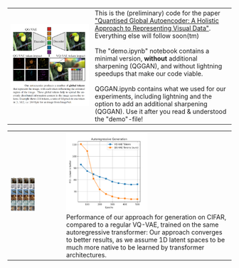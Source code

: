 <table>
  <tr>
    <td><img src="teaser.png" width="100%"></td>
    <td>This is the (preliminary) code for the paper <a href="https://arxiv.org/abs/2407.11913">"Quantised Global Autoencoder: A Holistic Approach to Representing Visual Data"</a>.<br/> Everything else will follow soon(tm)<br/><br/>The "demo.ipynb" notebook contains a minimal version, <b>without</b> additional sharpening (QGGAN), and without lightning speedups that make our code viable.<br/><br/>QGGAN.ipynb contains what we used for our experiments, including lightning and the option to add an additional sharpening (QGGAN). Use it after you read & understood the "demo"-file!</td>
  </tr>
</table>
<table>
  <tr>
    <td><img src="examples.png" width="50%"></td>
    <td><img src="benchmarks_generation.png" width="50%"><br/>Performance of our approach for generation on CIFAR, compared to a regular VQ-VAE, trained on the same autoregressive transformer: Our approach converges to better results, as we assume 1D latent spaces to be much more native to be learned by transformer architectures.</td>
  </tr>
</table>

